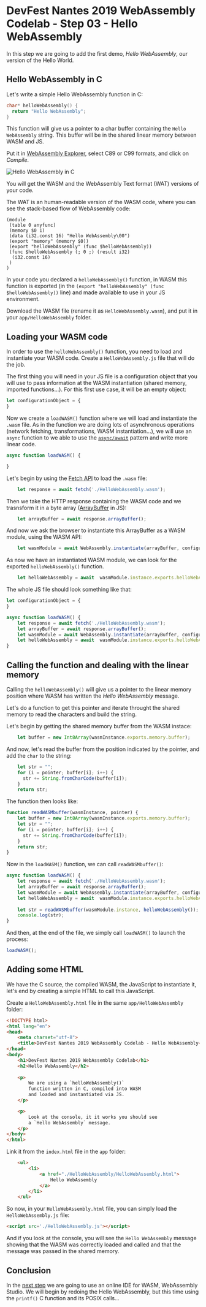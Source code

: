 #  DevFest Nantes 2019 WebAssembly Codelab - Step 03 - Hello WebAssembly

In this step we are going to add the first demo, *Hello WebAssembly*, our version of the Hello World.

## Hello WebAssembly in C

Let's write a simple Hello WebAssembly function in C:

```c
char* helloWebAssembly() {
  return "Hello WebAssembly";
}
```

This function will give us a pointer to a char buffer containing the `Hello WebAssembly` string. This buffer will be in the shared linear memory between WASM and JS.

Put it in [WebAssembly Explorer](https://mbebenita.github.io/WasmExplorer/), select C89 or C99 formats, and click on *Compile*. 

![Hello WebAssembly in C](./img/webassembly-explorer-02.png)


You will get the WASM and the WebAssembly Text format (WAT) versions of your code.

The WAT is an human-readable version of the WASM code, where you can see the stack-based flow of WebAssembly code:

```wat
(module
 (table 0 anyfunc)
 (memory $0 1)
 (data (i32.const 16) "Hello WebAssembly\00")
 (export "memory" (memory $0))
 (export "helloWebAssembly" (func $helloWebAssembly))
 (func $helloWebAssembly (; 0 ;) (result i32)
  (i32.const 16)
 )
)
```

In your code you declared a `helloWebAssembly()` function, in WASM this function is exported (in the `(export "helloWebAssembly" (func $helloWebAssembly))` line) and made available to use in your JS environment.

Download the WASM file (rename it as `HelloWebAssembly.wasm`), and put it in your `app/HelloWebAssembly` folder.


## Loading your WASM code

In order to use the `helloWebAssembly()` function, you need to load and instantiate your WASM code. Create a `HelloWebAssembly.js` file that will do the job.

The first thing you will need in your JS file is a configuration object that you will use to pass information at the WASM instantiation (shared memory, imported functions...). For this first use case, it will be an empty object:

```js
let configurationObject = {
}
```

Now we create a `loadWASM()` function where we will load and instantiate the `.wasm` file. As in the function we are doing lots of asynchronous operations (network fetching, transformations, WASM instantiation...), we will use an `async` function to we able to use the [`async/await`](https://developer.mozilla.org/en-US/docs/Web/JavaScript/Reference/Statements/async_function) pattern and write more linear code. 

```js
async function loadWASM() {

}
```

Let's begin by using the [Fetch API](https://developer.mozilla.org/en-US/docs/Web/API/Fetch_API) to load the `.wasm` file:

```js
    let response = await fetch('./HelloWebAssembly.wasm');
```

Then we take the HTTP response containing the WASM code and we trasnsform it in a byte array ([ArrayBuffer](https://developer.mozilla.org/en-US/docs/Web/JavaScript/Reference/Global_Objects/ArrayBuffer) in JS):

```js
    let arrayBuffer = await response.arrayBuffer();
```

And now we ask the browser to instantiate this ArrayBuffer as a WASM module, using the WASM API:

```js
    let wasmModule = await WebAssembly.instantiate(arrayBuffer, configurationObject);
```

As now we have an instantiated WASM module, we can look for the exported `helloWebAssembly()` function.

```js
    let helloWebAssembly = await  wasmModule.instance.exports.helloWebAssembly;
```

The whole JS file should look something like that:

```js
let configurationObject = {
}

async function loadWASM() {
    let response = await fetch('./HelloWebAssembly.wasm');
    let arrayBuffer = await response.arrayBuffer();
    let wasmModule = await WebAssembly.instantiate(arrayBuffer, configurationObject);
    let helloWebAssembly = await  wasmModule.instance.exports.helloWebAssembly;
}
```

## Calling the function and dealing with the linear memory

Calling the `helloWebAssembly()` will give us a pointer to the linear memory position where WASM has written the *Hello WebAssembly* message.

Let's do a function to get this pointer and iterate throught the shared memory to read the characters and build the string.

Let's begin by getting the shared memory buffer from the WASM instace:

```js
    let buffer = new Int8Array(wasmInstance.exports.memory.buffer);
```

And now, let's read the buffer from the position indicated by the pointer, and add the `char` to the string: 

```js
    let str = "";
    for (i = pointer; buffer[i]; i++) {
      str += String.fromCharCode(buffer[i]);
    }
    return str;
```

The function then looks like:

```js
function readWASMbuffer(wasmInstance, pointer) {
    let buffer = new Int8Array(wasmInstance.exports.memory.buffer);
    let str = "";
    for (i = pointer; buffer[i]; i++) {
      str += String.fromCharCode(buffer[i]);
    }
    return str;
}
```

Now in the `loadWASM()` function, we can call `readWASMbuffer()`:

```js
async function loadWASM() {
    let response = await fetch('./HelloWebAssembly.wasm');
    let arrayBuffer = await response.arrayBuffer();
    let wasmModule = await WebAssembly.instantiate(arrayBuffer, configurationObject);
    let helloWebAssembly = await  wasmModule.instance.exports.helloWebAssembly;    
    
    let str = readWASMbuffer(wasmModule.instance, helloWebAssembly());
    console.log(str);
}
```

And then, at the end of the file, we simply call `loadWASM()` to launch the process:

```js
loadWASM();
```

## Adding some HTML

We have the C source, the compiled WASM, the JavaScript to instantiate it, let's end by creating a simple HTML to call this JavaScript.

Create a `HelloWebAssembly.html` file in the same `app/HelloWebAssembly` folder:

```html
<!DOCTYPE html>
<html lang="en">
<head>
    <meta charset="utf-8">
    <title>DevFest Nantes 2019 WebAssembly Codelab - Hello WebAssembly</title>
</head>
<body>
    <h1>DevFest Nantes 2019 WebAssembly Codelab</h1>
    <h2>Hello WebAssembly</h2>
    
    <p>
        We are using a `helloWebAssembly()` 
        function written in C, compiled into WASM
        and loaded and instantiated via JS. 
    </p>

    <p>
        Look at the console, it it works you should see
        a `Hello WebAssembly` message.
    </p>
</body>
</html>
```

Link it from the `index.html` file in the `app` folder:

```html
    <ul> 
        <li>
            <a href="./HelloWebAssembly/HelloWebAssembly.html">
                Hello WebAssembly
            </a>
        </li>       
    </ul>
```

So now, in your `HelloWebAssembly.html` file, you can simply load the `HelloWebAssembly.js` file:

```html
<script src='./HelloWebAssembly.js'></script>
```

And if you look at the console, you will see the `Hello WebAssembly` message showing that the WASM was correctly loaded and called and that the message was passed in the shared memory.

## Conclusion

In the [next step](../step-04/) we are going to use an online IDE for WASM, WebAssembly Studio. We will begin by redoing the Hello WebAssembly, but this time using the `printf()` C function and its POSIX calls...
